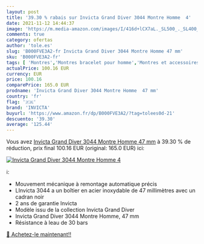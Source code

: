 ```yaml
---
layout: post
title: '39.30 % rabais sur Invicta Grand Diver 3044 Montre Homme  4'
date: 2021-11-12 14:44:37
image: 'https://m.media-amazon.com/images/I/416d+lCX7aL._SL500_._SL400_.jpg'
comments: true
category: ofertas
author: 'tole.es'
slug: 'B000FVE3A2-fr Invicta Grand Diver 3044 Montre Homme 47 mm'
sku: 'B000FVE3A2-fr'
tags: [ 'Montres','Montres bracelet pour homme','Montres et accessoires','Montres homme','invicta', ]
actualPrice: 100.16 EUR
currency: EUR
price: 100.16
comparePrice: 165.0 EUR
prodname: 'Invicta Grand Diver 3044 Montre Homme  47 mm'
country: 'fr'
flag: '🇫🇷'
brand: 'INVICTA'
buyurl: 'https://www.amazon.fr/dp/B000FVE3A2/?tag=tolees0d-21'
descuento: '39.30'
average: '125.44'
---
```


Vous avez [Invicta Grand Diver 3044 Montre Homme  47 mm](https://www.amazon.fr/dp/B000FVE3A2/?tag=tolees0d-21)  à  39.30 % de réduction, prix final  100.16 EUR (original: 165.0 EUR) ici:

[![Invicta Grand Diver 3044 Montre Homme  4](https://m.media-amazon.com/images/I/416d+lCX7aL._SL500_._SL400_.jpg)](https://www.amazon.fr/dp/B000FVE3A2/?tag=tolees0d-21)

ℹ️:

- Mouvement mécanique à remontage automatique précis
- LInvicta 3044 a un boîtier en acier inoxydable de 47 millimètres avec un cadran noir
- 2 ans de garantie Invicta
- Modèle issu de la collection Invicta Grand Diver
- Invicta Grand Diver 3044 Montre Homme, 47 mm
- Résistance à leau de 30 bars

[🛒 Achetez-le maintenant!!](https://www.amazon.fr/dp/B000FVE3A2/?tag=tolees0d-21)
